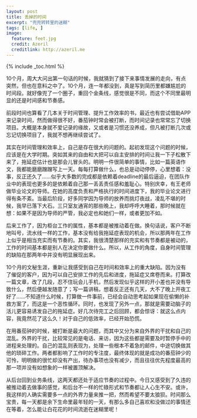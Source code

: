 ```yaml
---
layout: post
title: 丢掉的时间
excerpt: "兜兜转转里的迷糊"
tags: [life, ]
image:
  feature: feet.jpg
  credit: Azeril
  creditlink: http://azeril.me
---
```


{% include _toc.html %}

10个月，周大大问出第一句话的时候，我就猜到了接下来事情发展的走向，有点突然，但也在意料之中了。10个月，连一年都没到，真是写到简历里都嫌尴尬的时间段。就好像兜了一个圈子，重回个金条线，感觉很是不同，而这个不同里最明显的还是时间感和节奏感。

前段时间也算看了几本关于时间管理、提升工作效率的书，最近也有尝试借助APP来记录时间，然而做得很不好，番茄钟时常会被打断，而时间记录也常常忘了切换项目。大概是本身就不爱记录的缘故，又或者是习惯还没养成，但凡被打断几次或忘记切换项目了，我就不想再继续尝试了。

其实在时间管理和效率上，自己是存在很大的问题的。起初发现这个问题的时候，应该是在大学时期。突如其来的自由和大把可以自主安排的时间让我一下子松散下来了，拖延症估计也是那会儿冒头的。明明一件很简单的事情，比如一篇英语作文，我都能磨磨蹭蹭写上一天。每每打算做什么，也总是动动停停，心里想着：没事，反正还久了……似乎大多数的完成都是依赖着deadline的最后逼迫，在团队作业中的表现也更多的是依赖着自己那一丢丢责任感和羞耻心。特别庆幸，有王老师做毕业论文的导师。在她的高度负责和严格执行的时间进度下，我的毕业论文进行得有条不紊。当最后阶段，好多同学因为导师的放养而挑灯夜战，凌乱不堪的时候，我早已落下大石。三只室友通宵的那些晚上，我却呼呼大睡着，那时候就在想：如果不是因为导师的严管，我必定也和她们一样，或者更加不如。

后来工作了，因为柜台工作的属性，基本都是被推动着在做。换句话说，客户不断地叫号，流水线一样的工作，基本没有给我拖延症表现的机会，所以那两年在工作上似乎是相当充实而有节奏的。其实，我很清楚那样的充实和有节奏都是被动的，工作的时间基本都是别人在决定你要做什么。所以，从工作的角度，自身时间管理的缺陷在那两年中并没有明显展现出来。

10个月的文秘生涯，重新让我感受到自己在时间和效率上的重大缺陷。因为没有了催促的客户，因为可以自己安排工作的先后和进度，拖延症又席卷而来。打算改一篇文章，改了几段，忍不住玩会儿手机，然后发现似乎这样的开小差也并没有导致什么，然后便越发随意了；写一篇讲稿，想着反正还有几天，大不了晚上开夜工好了……不知道什么时候，打算做一件事前，已经会自动思考起如果现在偷懒的补救方案了，而这是一个恶性循环。同时，也发现了另外一点，那就是需要动脑子的活儿更容易诱发自己的拖延症。好几次待完工之后回顾，都会惊讶：就这么点内容，我竟然花了这么久！对于自己的低效率，已经开始恐慌。

在用番茄钟的时候，被打断是最大的问题，而其中又分为来自外界的干扰和自己的混乱。外界的干扰，比较常见的是电话、来访，因为这些都是需要及时暂停手中的进程来处理的。自己的混乱则表现为，处理一些根本不着急的邮件，中途切换做其他的琐碎工作。两者都影响了工作时的专注度，最终体现的就是成功的番茄钟少的可怜，明明做的很忙却没有产出，待办事项也没有减少，而且往往优先程度最高的那一项并没有如想象的一样被置顶解决。

从后台回到业务条线，这两天都还处于适应节奏的过程中。今日又感受到了久违的被推动着去做事的感觉，和后台不一样的忙碌形式和节奏都让人心生不安。或许，我这样的人确实需要多一点的外界力量来推一把，然而希望不要太狼狈。时间那么宝贵，每一天都是余下生命里最年轻的一天，有那么多自己喜欢和没做过的事情还在等着，怎么能让白花花的时间流逝在迷糊里呢！
